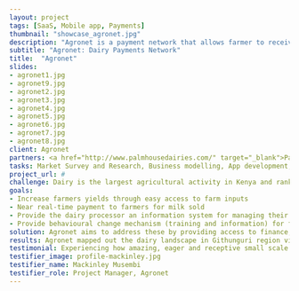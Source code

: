 ```yaml
---
layout: project
tags: [SaaS, Mobile app, Payments]
thumbnail: "showcase_agronet.jpg"
description: "Agronet is a payment network that allows farmer to receive instant payment for the milk they sell."
subtitle: "Agronet: Dairy Payments Network"
title:  "Agronet"
slides:
- agronet1.jpg
- agronet9.jpg
- agronet2.jpg
- agronet3.jpg
- agronet4.jpg
- agronet5.jpg
- agronet6.jpg
- agronet7.jpg
- agronet8.jpg
client: Agronet
partners: <a href="http://www.palmhousedairies.com/" target="_blank">Palmhouse Dairies</a>, <a href="http://sbs.strathmore.edu/" target="_blank">Strathmore Business School</a>
tasks: Market Survey and Research, Business modelling, App development, Web Development
project_url: #
challenge: Dairy is the largest agricultural activity in Kenya and ranks highly in Africa. With the milk deficit still very high, you'd think that dairy farming would be profitable for all. Unfortunatley, for most smallholder farmers it hardly is.
goals:
- Increase farmers yields through easy access to farm inputs
- Near real-time payment to farmers for milk sold
- Provide the dairy processor an information system for managing their supply chain and payments
- Provide behavioural change mechanism (training and information) for farmer that will lead to higher yields
solution: Agronet aims to address these by providing access to finance, information and markets for the smallholder dairy communities. The system tries to do this through proper payment and information interaction between the stakeholders in the ecosystem. Data and information about farming activities, primarily focused on the level of transactions that are undertaken at the farm level is used. Through the system, small-scale farmers are empowered through agricultural financing, access to markets and markets information, higher profits and increased transparency.
results: Agronet mapped out the dairy landscape in Githunguri region via an intense baseline survey. We developed information modules and increased stakeholders interaction through mobile and SMS.
testimonial: Experiencing how amazing, eager and receptive small scale farmers are opened up my eye to the realisation that Africa is in dire need of solutions like Agronet, because they really hit home. Zegetechs commitment to bringing innovative technology that bring lasting impact inspires me to pay attention to the marginalised economies in our region. I was impressed by the zegetech team's capability to execute both technical and non-technical aspects of the project in building this product.
testifier_image: profile-mackinley.jpg
testifier_name: Mackinley Musembi
testifier_role: Project Manager, Agronet
---
```


